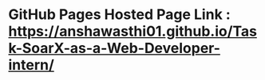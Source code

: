 # GitHub Pages Hosted Page Link : https://anshawasthi01.github.io/Task-SoarX-as-a-Web-Developer-intern/